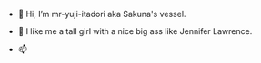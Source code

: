 - 👋 Hi, I’m mr-yuji-itadori aka Sakuna's vessel.
  
- 👀 I like me a tall girl with a nice big ass like Jennifer Lawrence.

- 📫 

<!---
mr-yuji-itadori/mr-yuji-itadori is a ✨ special ✨ repository because its `README.md` (this file) appears on your GitHub profile.
You can click the Preview link to take a look at your changes.
--->
